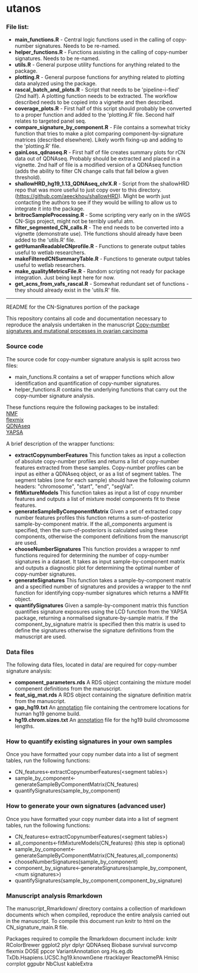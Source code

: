 # utanos

### File list:
* __main_functions.R__ - Central logic functions used in the calling of copy-number signatures. Needs to be re-named.
* __helper_functions.R__ - Functions assisting in the calling of copy-number signatures.  Needs to be re-named.
* __utils.R__ - General purpose utility functions for anything related to the package.
* __plotting.R__ - General purpose functions for anything related to plotting data analyzed using the package.
* __rascal_batch_and_plots.R__ - Script that needs to be 'pipeline-i-fied' (2nd half). A plotting function needs to be extracted. The workflow described needs to be copied into a vignette and then described.
* __coverage_plots.R__ - First half of this script should probably be converted to a proper function and added to the 'plotting.R' file. Second half relates to targeted panel seq.
* __compare_signature_by_component.R__ - File contains a somewhat tricky function that tries to make a plot comparing component-by-signature matrices (described elsewhere). Likely worth fixing-up and adding to the 'plotting.R' file.
* __gainLoss_qdnaseq.R__ - First half of file creates summary plots for rCN data out of QDNAseq. Probably should be extracted and placed in a vignette. 2nd half of file is a modified version of a QDNAseq function (adds the ability to filter CN change calls that fall below a given threshold).
* __shallowHRD_hg19_1.13_QDNAseq_chrX.R__ - Script from the shallowHRD repo that was more useful to just copy over to this directory. (https://github.com/aeeckhou/shallowHRD). Might be worth just contacting the authors to see if they would be willing to allow us to integrate it into the package.
* __britrocSampleProcessing.R__ - Some scripting very early on in the sWGS CN-Sigs project, might not be terribly useful atm.
* __filter_segmented_CN_calls.R__ - The end needs to be converted into a vignette (demonstrate use). THe functions should already have been added to the 'utils.R' file.
* __getHumanReadableCNprofile.R__ - Functions to generate output tables useful to wetlab researchers.
* __makeFilteredCNSummaryTable.R__ - Functions to generate output tables useful to wetlab researchers.
* __make_qualityMetricsFile.R__ - Random scripting not ready for package integration. Just being kept here for now.
* __get_acns_from_vafs_rascal.R__ - Somewhat redundant set of functions - they should already exist in the 'utils.R' file.



_______________________________________________________________________________________________________________________
README for the CN-Signatures portion of the package

This repository contains all code and documentation necessary to reproduce the analysis undertaken in the 
manuscript [Copy-number signatures and mutational processes in ovarian carcinoma](https://www.biorxiv.org/content/early/2017/09/04/174201)


### Source code
The source code for copy-number signature analysis is split across two files:   
* main_functions.R contains a set of wrapper functions which allow identification and quantification of copy-number signatures.   
* helper_functions.R contains the underlying functions that carry out the copy-number signature analysis.  

These functions require the following packages to be installed:  
[NMF](https://cran.r-project.org/web/packages/NMF/index.html)  
[flexmix](https://cran.r-project.org/web/packages/flexmix/index.html)  
[QDNAseq](https://bioconductor.org/packages/release/bioc/html/QDNAseq.html)  
[YAPSA](https://bioconductor.org/packages/devel/bioc/html/YAPSA.html)

A brief description of the wrapper functions:  
* __extractCopynumberFeatures__ This function takes as input a collection of absolute copy-number profiles and returns a list of copy-number features extracted from these samples. Copy-number profiles can be input as either a QDNAseq object, or as a list of segment tables. The segment tables (one for each sample) should have the following column headers: "chromosome", "start", "end", "segVal".  
* __fitMixtureModels__ This function takes as input a list of copy nnumber features and outputs a list of mixture model components fit to these features.  
* __generateSampleByComponentMatrix__ Given a set of extracted copy number features profiles this function returns a sum-of-posterior sample-by-component matrix. If the all_components argument is specified, then the sum-of-posteriors is calculated using these components, otherwise the component definitions from the manuscript are used.   
* __chooseNumberSignatures__ This function provides a wrapper to nmf functions required for determining the number of copy-number signatures in a dataset. It takes as input sample-by-component matrix and outputs a diagnostic plot for determining the optimal number of copy-number signatures.  
* __generateSignatures__ This function takes a sample-by-component matrix and a specified number of signatures and provides a wrapper to the nmf function for identifying copy-number signatures which returns a NMFfit object.  
* __quantifySignatures__ Given a sample-by-component matrix this function quantifies signature exposures using the LCD function from the YAPSA package, returning a normalised signature-by-sample matrix. If the component_by_signature matrix is specified then this matrix is used to define the signatures otherwise the signature definitions from the manuscript are used.

### Data files
The following data files, located in data/ are required for copy-number signature analysis:  
* __component_parameters.rds__ A RDS object containing the mixture model compenent definitions from the manuscript.  
* __feat_sig_mat.rds__ A RDS object containing the signature definition matrix from the manuscript.  
* __gap_hg19.txt__ An [annotation](http://hgdownload.cse.ucsc.edu/goldenPath/hg19/database/gap.txt.gz) file containing the centromere locations for human hg19 genome build.  
* __hg19.chrom.sizes.txt__ An [annotation](http://hgdownload.cse.ucsc.edu/goldenPath/hg19/bigZips/hg19.chrom.sizes) file for the hg19 build chromosome lengths.

### How to quantify existing signatures in your own samples
Once you have formatted your copy number data into a list of segment tables, run the following functions:

* CN_features<-extractCopynumberFeatures(<segment tables\>)
* sample_by_component<-generateSampleByComponentMatrix(CN_features)
* quantifySignatures(sample_by_component)

### How to generate your own signatures (advanced user)
Once you have formatted your copy number data into a list of segment tables, run the following functions:

* CN_features<-extractCopynumberFeatures(<segment tables\>)
* all_components<-fitMixtureModels(CN_features) (this step is optional)
* sample_by_component<-generateSampleByComponentMatrix(CN_features,all_components)
* chooseNumberSignatures(sample_by_component)
* component_by_signature<-generateSignatures(sample_by_component,<num signatures\>)
* quantifySignatures(sample_by_component,component_by_signature)

### Manuscript analysis Rmarkdown
The manuscript_Rmarkdown/ directory contains a collection of markdown documents which when compiled, reproduce the entire analysis carried out in the manuscript. To compile this document run knitr to html on the CN_signature_main.R file.

Packages required to compile the Rmarkdown document include:
knitr
RColorBrewer
ggplot2
plyr
dplyr
QDNAseq
Biobase
survival
survcomp
flexmix
DOSE
ppcor
VariantAnnotation
org.Hs.eg.db
TxDb.Hsapiens.UCSC.hg19.knownGene
rtracklayer
ReactomePA
Hmisc
corrplot
ggpubr
NbClust
kableExtra

